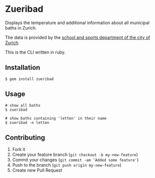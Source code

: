 # Zueribad

Displays the temperature and additional information about all municipal baths in Zurich.

The data is provided by the [school and sports department of the city of Zurich](http://www.stadt-zuerich.ch/ssd/de/index/sport/schwimmen.html).

This is the CLI written in ruby.

## Installation

    $ gem install zueribad

## Usage

    # show all baths
    $ zueribad

    # show baths containing 'letten' in their name
    $ zueribad -n letten

## Contributing

1. Fork it
2. Create your feature branch (`git checkout -b my-new-feature`)
3. Commit your changes (`git commit -am 'Added some feature'`)
4. Push to the branch (`git push origin my-new-feature`)
5. Create new Pull Request
